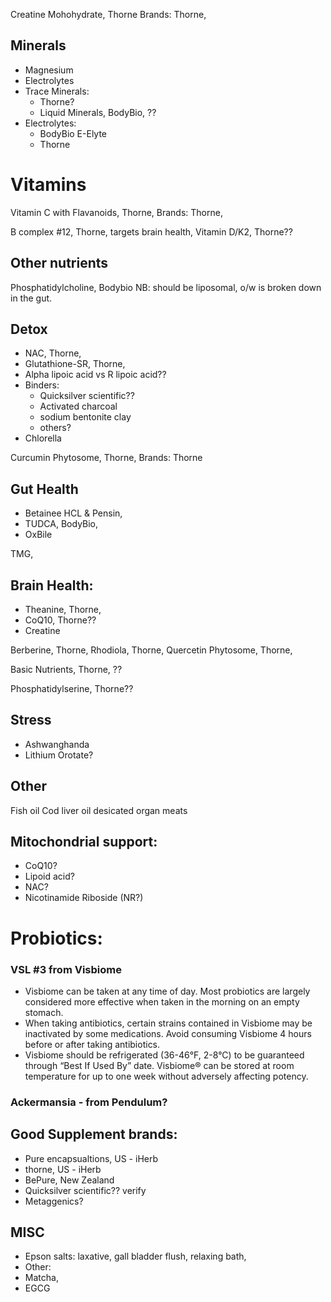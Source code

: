 
Creatine Mohohydrate, Thorne
Brands: Thorne, 

## Minerals
- Magnesium
- Electrolytes
- Trace Minerals:
  - Thorne?
  - Liquid Minerals, BodyBio, ??
- Electrolytes:
  - BodyBio E-Elyte
  - Thorne 

# Vitamins
Vitamin C with Flavanoids, Thorne, 
Brands: Thorne, 

B complex #12, Thorne, targets brain health, 
Vitamin D/K2, Thorne??

## Other nutrients
Phosphatidylcholine, Bodybio
NB: should be liposomal, o/w is broken down in the gut.




## Detox
- NAC, Thorne, 
- Glutathione-SR, Thorne,
- Alpha lipoic acid vs R lipoic acid??
- Binders:
  - Quicksilver scientific??
  - Activated charcoal
  - sodium bentonite clay
  - others?
- Chlorella


  
Curcumin Phytosome, Thorne, 
Brands: Thorne

## Gut Health

- Betainee HCL & Pensin,
- TUDCA, BodyBio, 
- OxBile

TMG, 

## Brain Health:
- Theanine, Thorne, 
- CoQ10, Thorne??
- Creatine



Berberine, Thorne,
Rhodiola, Thorne, 
Quercetin Phytosome, Thorne,


Basic Nutrients, Thorne, ??


Phosphatidylserine, Thorne??

## Stress
- Ashwanghanda
- Lithium Orotate?

## Other
Fish oil
Cod liver oil
desicated organ meats


## Mitochondrial support:
- CoQ10?
- Lipoid acid?
- NAC?
- Nicotinamide Riboside (NR?)




# Probiotics:
### VSL #3 from Visbiome
- Visbiome can be taken at any time of day. Most probiotics are largely considered more effective when taken in the morning on an empty stomach.  
- When taking antibiotics, certain strains contained in Visbiome may be inactivated by some medications. Avoid consuming Visbiome 4 hours before or after taking antibiotics. 
- Visbiome should be refrigerated (36-46°F, 2-8°C) to be guaranteed through “Best If Used By” date. Visbiome® can be stored at room temperature for up to one week without adversely affecting potency.
### Ackermansia - from Pendulum?



## Good Supplement brands:
- Pure encapsualtions, US - iHerb
- thorne, US - iHerb
- BePure, New Zealand
- Quicksilver scientific?? verify
- Metaggenics?


## MISC
- Epson salts: laxative, gall bladder flush, relaxing bath, 
- Other:
- Matcha,
- EGCG
  

